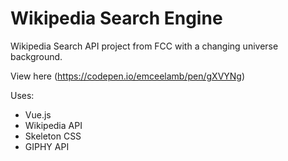 # Wikipedia Search Engine 

Wikipedia Search API project from FCC with a changing universe background.

View here (https://codepen.io/emceelamb/pen/gXVYNg)

Uses:
- Vue.js
- Wikipedia API
- Skeleton CSS
- GIPHY API
